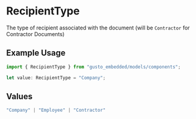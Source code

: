 # RecipientType

The type of recipient associated with the document (will be `Contractor` for Contractor Documents)

## Example Usage

```typescript
import { RecipientType } from "gusto_embedded/models/components";

let value: RecipientType = "Company";
```

## Values

```typescript
"Company" | "Employee" | "Contractor"
```